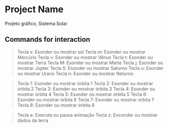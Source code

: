 # Project Name
Projeto gráfico, Sistema Solar

## Commands for interaction
> Tecla s: Esonder ou mostrar sol
> Tecla m: Esonder ou mostrar Mercúrio
> Tecla v: Esonder ou mostrar Vênus
> Tecla t: Esonder ou mostrar Terra
> Tecla M: Esonder ou mostrar Marte
> Tecla j: Esonder  ou mostrar Júpter
> Tecla S: Esonder  ou mostrar Saturno
> Tecla u: Esonder  ou mostrar Urano
> Tecla n: Esonder  ou mostrar Neturno

> Tecla 1: Esonder  ou mostrar órbita 1
> Tecla 2: Esonder  ou mostrar órbita 2
> Tecla 3: Esonder  ou mostrar órbita 3
> Tecla 4: Esonder  ou mostrar órbita 4
> Tecla 5: Esonder  ou mostrar órbita 5
> Tecla 6: Esonder  ou mostrar órbita 6
> Tecla 7: Esonder  ou mostrar órbita 7
> Tecla 8: Esonder  ou mostrar órbita 8

> Tecla e: Executa ou pausa animação
> Tecla z: Enconder ou mostrar dados da terra